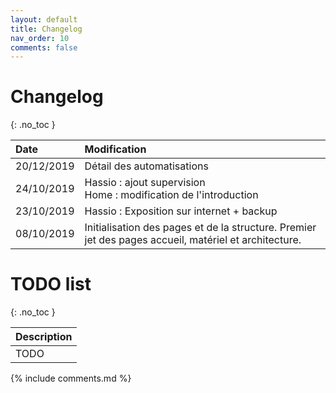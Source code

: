 ```yaml
---
layout: default
title: Changelog
nav_order: 10
comments: false
---
```


# Changelog
{: .no_toc }

| Date         | Modification      |
|:-------------|:------------------|
| 20/12/2019   | Détail des automatisations      |
| 24/10/2019   | Hassio : ajout supervision <br /> Home : modification de l'introduction      |
| 23/10/2019   | Hassio : Exposition sur internet + backup      |
| 08/10/2019   | Initialisation des pages et de la structure. Premier jet des pages accueil, matériel et architecture.      |



# TODO list
{: .no_toc }

| Description               |
|:-------------------------------|
| TODO      |



{% include comments.md %}
